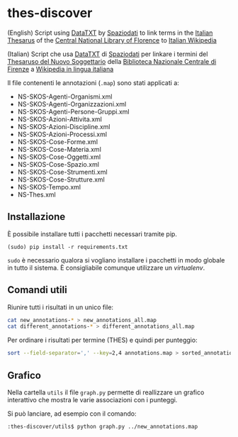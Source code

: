 thes-discover
=============

(English)
Script using [DataTXT](https://dandelion.eu/products/datatxt/) by 
[Spaziodati](http://spaziodati.eu/) to link terms in the 
[Italian Thesarus](http://thes.bncf.firenze.sbn.it/) of the 
[Central National Library of Florence](http://www.bncf.firenze.sbn.it/)
to [Italian Wikipedia](http://it.wikipedia.org)

(Italian)
Script che usa [DataTXT](https://dandelion.eu/products/datatxt/) di
[Spaziodati](http://spaziodati.eu/) per linkare i termini del
[Thesaruso del Nuovo Soggettario](http://thes.bncf.firenze.sbn.it/) della
[Biblioteca Nazionale Centrale di Firenze](http://www.bncf.firenze.sbn.it/)
a [Wikipedia in lingua italiana](http://it.wikipedia.org)

Il file contenenti le annotazioni (`.map`) sono stati applicati a:
* NS-SKOS-Agenti-Organismi.xml
* NS-SKOS-Agenti-Organizzazioni.xml
* NS-SKOS-Agenti-Persone-Gruppi.xml
* NS-SKOS-Azioni-Attivita.xml
* NS-SKOS-Azioni-Discipline.xml
* NS-SKOS-Azioni-Processi.xml
* NS-SKOS-Cose-Forme.xml
* NS-SKOS-Cose-Materia.xml
* NS-SKOS-Cose-Oggetti.xml
* NS-SKOS-Cose-Spazio.xml
* NS-SKOS-Cose-Strumenti.xml
* NS-SKOS-Cose-Strutture.xml
* NS-SKOS-Tempo.xml
* NS-Thes.xml

Installazione
-------------
È possibile installare tutti i pacchetti necessari tramite pip.

```
(sudo) pip install -r requirements.txt
```

`sudo` è necessario qualora si vogliano installare i pacchetti in modo globale
in tutto il sistema. È consigliabile comunque utilizzare un _virtualenv_.

Comandi utili
-------------

Riunire tutti i risultati in un unico file:
```bash
cat new_annotations-* > new_annotations_all.map
cat different_annotations-* > different_annotations_all.map
```

Per ordinare i risultati per termine (THES) e quindi per punteggio:
```bash
sort --field-separator=',' --key=2,4 annotations.map > sorted_annotations.map
```

Grafico
-------
Nella cartella `utils` il file `graph.py` permette di reallizzare un grafico
interattivo che mostra le varie associazioni con i punteggi.

Si può lanciare, ad esempio con il comando:
```bash
:thes-discover/utils$ python graph.py ../new_annotations.map 
````
